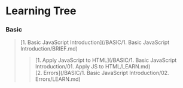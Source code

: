 # Learning Tree

### Basic
> [1. Basic JavaScript Introduction](/BASIC/1. Basic JavaScript Introduction/BRIEF.md)
> > [1. Apply JavaScript to HTML](/BASIC/1. Basic JavaScript Introduction/01. Apply JS to HTML/LEARN.md)  
> > [2. Errors](/BASIC/1. Basic JavaScript Introduction/02. Errors/LEARN.md)  
